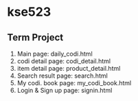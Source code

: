 # kse523
## Term Project
1. Main page: daily_codi.html
2. codi detail page: codi_detail.html
3. item detail page: product_detail.html
4. Search result page: search.html
5. My codi. book page: my_codi_book.html
6. Login & Sign up page: signin.html
